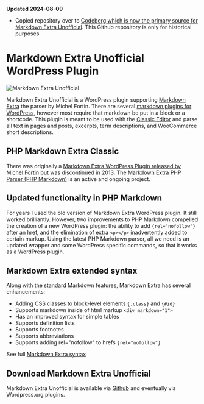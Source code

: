 **Updated 2024-08-09**

- Copied repository over to [Codeberg which is now the primary source for Markdown Extra Unofficial](https://codeberg.org/jeffmcneill/markdown-extra-unofficial). This Github repository is only for historical purposes.

# Markdown Extra Unofficial WordPress Plugin 

![Markdown Extra Unofficial](https://github.com/jeffmcneill/markdown-extra-unofficial/blob/main/markdown-extra-unofficial.png)

Markdown Extra Unofficial is a WordPress plugin supporting [Markdown Extra](https://michelf.ca/projects/php-markdown/extra/) the parser by Michel Fortin. There are several [markdown plugins for WordPress](https://wordpress.org/plugins/tags/markdown/), however most require that markdown be put in a block or a shortcode. This plugin is meant to be used with the [Classic Editor](https://wordpress.org/plugins/classic-editor/) and parse all text in pages and posts, excerpts, term descriptions, and WooCommerce short descriptions.

<!--more-->

## PHP Markdown Extra Classic

There was originally a [Markdown Extra WordPress Plugin released by Michel Fortin](https://michelf.ca/projects/php-markdown/classic/) but was discontinued in 2013. The [Markdown Extra PHP Parser (PHP Markdown)](https://github.com/michelf/php-markdown) is an active and ongoing project. 

## Updated functionality in PHP Markdown

For years I used the old version of Markdown Extra WordPress plugin. It still worked brilliantly. However, two improvements to PHP Markdown compelled the creation of a new WordPress plugin: the ability to add `{rel="nofollow"}` after an href, and the elimination of extra `<p></p>` inadvertently added to certain markup. Using the latest PHP Markdown parser, all we need is an updated wrapper and some WordPress specific commands, so that it works as a WordPress plugin.

## Markdown Extra extended syntax

Along with the standard Markdown features, Markdown Extra has several enhancements:

- Adding CSS classes to block-level elements `{.class}` and `{#id}`
- Supports markdown inside of html markup `<div markdown="1">`
- Has an improved syntax for simple tables
- Supports definition lists 
- Supports footnotes
- Supports abbreviations
- Supports adding rel="nofollow" to hrefs `{rel="nofollow"}`

See full [Markdown Extra syntax](https://michelf.ca/projects/php-markdown/extra/)

## Download Markdown Extra Unofficial

Markdown Extra Unofficial is available via [Github](https://github.com/jeffmcneill/markdown-extra-unofficial/releases) and eventually via Wordpress.org plugins[]().
